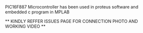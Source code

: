 PIC16F887 Microcontroller has been used in proteus software and embedded c program in MPLAB

** KINDLY REFFER ISSUES PAGE FOR CONNECTION PHOTO AND WORKING VIDEO **
